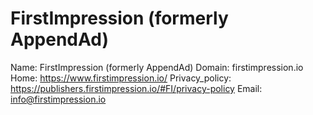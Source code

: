 
# FirstImpression (formerly AppendAd)

Name: FirstImpression (formerly AppendAd)
Domain: firstimpression.io
Home: https://www.firstimpression.io/
Privacy_policy: https://publishers.firstimpression.io/#FI/privacy-policy
Email: info@firstimpression.io
